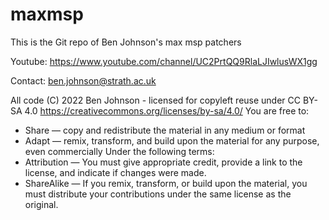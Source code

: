 # maxmsp

This is the Git repo of Ben Johnson's max msp patchers

Youtube: https://www.youtube.com/channel/UC2PrtQQ9RlaLJIwlusWX1gg 

Contact: ben.johnson@strath.ac.uk 

All code (C) 2022 Ben Johnson - licensed for copyleft reuse under CC BY-SA 4.0 https://creativecommons.org/licenses/by-sa/4.0/
You are free to:
* Share — copy and redistribute the material in any medium or format 
* Adapt — remix, transform, and build upon the material
for any purpose, even commercially
Under the following terms:
* Attribution — You must give appropriate credit, provide a link to the license, and indicate if changes were made. 
* ShareAlike — If you remix, transform, or build upon the material, you must distribute your contributions under the same license as the original.
